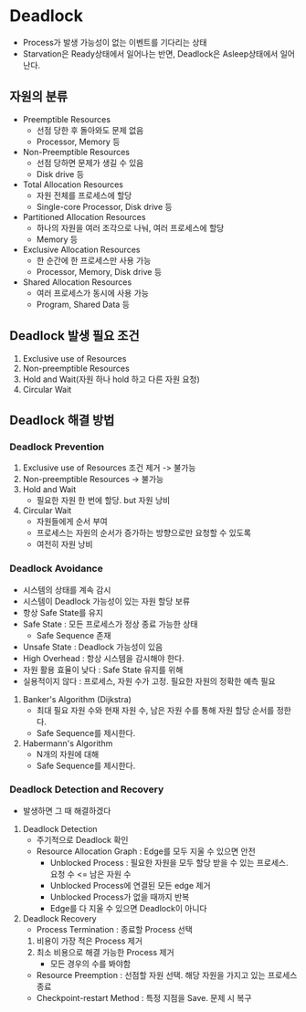 # Deadlock
- Process가 발생 가능성이 없는 이벤트를 기다리는 상태
- Starvation은 Ready상태에서 일어나는 반면, Deadlock은 Asleep상태에서 일어난다.

## 자원의 분류
- Preemptible Resources
    - 선점 당한 후 돌아와도 문제 없음
    - Processor, Memory 등
- Non-Preemptible Resources
    - 선점 당하면 문제가 생길 수 있음
    - Disk drive 등
- Total Allocation Resources
    - 자원 전체를 프로세스에 할당
    - Single-core Processor, Disk drive 등
- Partitioned Allocation Resources
    - 하나의 자원을 여러 조각으로 나눠, 여러 프로세스에 할당
    - Memory 등
- Exclusive Allocation Resources
    - 한 순간에 한 프로세스만 사용 가능
    - Processor, Memory, Disk drive 등
- Shared Allocation Resources
    - 여러 프로세스가 동시에 사용 가능
    - Program, Shared Data 등

## Deadlock 발생 필요 조건
1. Exclusive use of Resources
2. Non-preemptible Resources
3. Hold and Wait(자원 하나 hold 하고 다른 자원 요청)
4. Circular Wait

## Deadlock 해결 방법
### Deadlock Prevention
1. Exclusive use of Resources 조건 제거 -> 불가능
2. Non-preemptible Resources -> 불가능
3. Hold and Wait
    - 필요한 자원 한 번에 할당. but 자원 낭비 
4. Circular Wait 
    - 자원들에게 순서 부여
    - 프로세스는 자원의 순서가 증가하는 방향으로만 요청할 수 있도록
    - 여전히 자원 낭비

### Deadlock Avoidance
- 시스템의 상태를 계속 감시
- 시스템이 Deadlock 가능성이 있는 자원 할당 보류
- 항상 Safe State를 유지
- Safe State : 모든 프로세스가 정상 종료 가능한 상태
    - Safe Sequence 존재
- Unsafe State : Deadlock 가능성이 있음
- High Overhead : 항상 시스템을 감시해야 한다.
- 자원 활용 효율이 낮다 : Safe State 유지를 위해
- 실용적이지 않다 : 프로세스, 자원 수가 고정. 필요한 자원의 정확한 예측 필요

1. Banker's Algorithm (Dijkstra)
    - 최대 필요 자원 수와 현재 자원 수, 남은 자원 수를 통해 자원 할당 순서를 정한다.
    - Safe Sequence를 제시한다.
2. Habermann's Algorithm
    - N개의 자원에 대해
    - Safe Sequence를 제시한다.

### Deadlock Detection and Recovery
- 발생하면 그 때 해결하겠다
1. Deadlock Detection
    - 주기적으로 Deadlock 확인
    - Resource Allocation Graph : Edge를 모두 지울 수 있으면 안전
        - Unblocked Process : 필요한 자원을 모두 할당 받을 수 있는 프로세스. 요청 수 <= 남은 자원 수
        - Unblocked Process에 연결된 모든 edge 제거
        - Unblocked Process가 없을 때까지 반복
        - Edge를 다 지울 수 있으면 Deadlock이 아니다
2. Deadlock Recovery
    - Process Termination : 종료할 Process 선택
    1. 비용이 가장 적은 Process 제거
    2. 최소 비용으로 해결 가능한 Process 제거
        - 모든 경우의 수를 봐야함 
    - Resource Preemption : 선점할 자원 선택. 해당 자원을 가지고 있는 프로세스 종료
    - Checkpoint-restart Method : 특정 지점을 Save. 문제 시 복구

